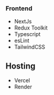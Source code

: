 ### Frontend

- NextJs
- Redux Toolkit
- Typescript
- esLint
- TailwindCSS

## Hosting

- Vercel
- Render
